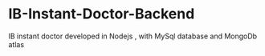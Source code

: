 # IB-Instant-Doctor-Backend
IB instant doctor developed in Nodejs , with MySql database and MongoDb atlas
